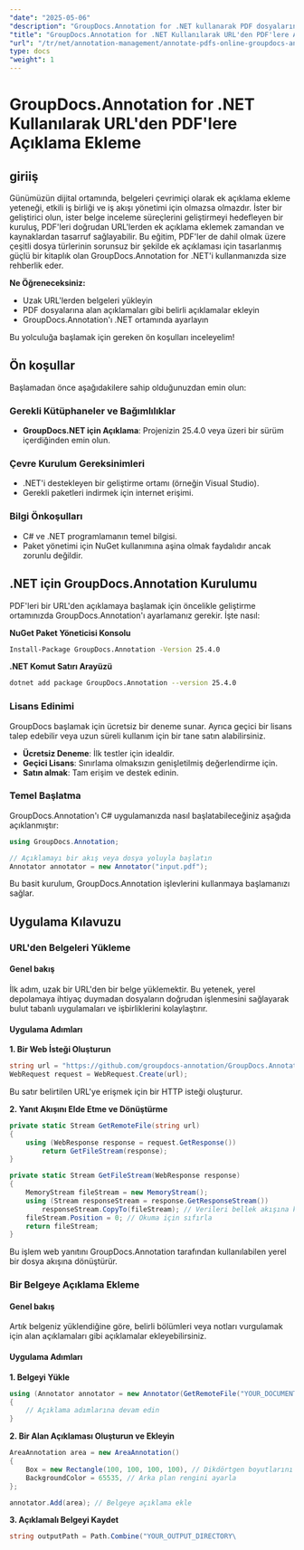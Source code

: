 ```yaml
---
"date": "2025-05-06"
"description": "GroupDocs.Annotation for .NET kullanarak PDF dosyalarına çevrimiçi olarak nasıl açıklama ekleyeceğinizi öğrenin. Verimli açıklama teknikleriyle belge inceleme süreçlerinizi kolaylaştırın."
"title": "GroupDocs.Annotation for .NET Kullanılarak URL'den PDF'lere Açıklama Ekleme"
"url": "/tr/net/annotation-management/annotate-pdfs-online-groupdocs-annotation-net/"
type: docs
"weight": 1
---
```


# GroupDocs.Annotation for .NET Kullanılarak URL'den PDF'lere Açıklama Ekleme

## giriiş

Günümüzün dijital ortamında, belgeleri çevrimiçi olarak ek açıklama ekleme yeteneği, etkili iş birliği ve iş akışı yönetimi için olmazsa olmazdır. İster bir geliştirici olun, ister belge inceleme süreçlerini geliştirmeyi hedefleyen bir kuruluş, PDF'leri doğrudan URL'lerden ek açıklama eklemek zamandan ve kaynaklardan tasarruf sağlayabilir. Bu eğitim, PDF'ler de dahil olmak üzere çeşitli dosya türlerinin sorunsuz bir şekilde ek açıklaması için tasarlanmış güçlü bir kitaplık olan GroupDocs.Annotation for .NET'i kullanmanızda size rehberlik eder.

**Ne Öğreneceksiniz:**
- Uzak URL'lerden belgeleri yükleyin
- PDF dosyalarına alan açıklamaları gibi belirli açıklamalar ekleyin
- GroupDocs.Annotation'ı .NET ortamında ayarlayın

Bu yolculuğa başlamak için gereken ön koşulları inceleyelim!

## Ön koşullar

Başlamadan önce aşağıdakilere sahip olduğunuzdan emin olun:

### Gerekli Kütüphaneler ve Bağımlılıklar
- **GroupDocs.NET için Açıklama**: Projenizin 25.4.0 veya üzeri bir sürüm içerdiğinden emin olun.
  

### Çevre Kurulum Gereksinimleri
- .NET'i destekleyen bir geliştirme ortamı (örneğin Visual Studio).
- Gerekli paketleri indirmek için internet erişimi.

### Bilgi Önkoşulları
- C# ve .NET programlamanın temel bilgisi.
- Paket yönetimi için NuGet kullanımına aşina olmak faydalıdır ancak zorunlu değildir.

## .NET için GroupDocs.Annotation Kurulumu

PDF'leri bir URL'den açıklamaya başlamak için öncelikle geliştirme ortamınızda GroupDocs.Annotation'ı ayarlamanız gerekir. İşte nasıl:

**NuGet Paket Yöneticisi Konsolu**

```bash
Install-Package GroupDocs.Annotation -Version 25.4.0
```

**\.NET Komut Satırı Arayüzü**

```bash
dotnet add package GroupDocs.Annotation --version 25.4.0
```

### Lisans Edinimi

GroupDocs başlamak için ücretsiz bir deneme sunar. Ayrıca geçici bir lisans talep edebilir veya uzun süreli kullanım için bir tane satın alabilirsiniz.

- **Ücretsiz Deneme**: İlk testler için idealdir.
- **Geçici Lisans**: Sınırlama olmaksızın genişletilmiş değerlendirme için.
- **Satın almak**: Tam erişim ve destek edinin.

### Temel Başlatma

GroupDocs.Annotation'ı C# uygulamanızda nasıl başlatabileceğiniz aşağıda açıklanmıştır:

```csharp
using GroupDocs.Annotation;

// Açıklamayı bir akış veya dosya yoluyla başlatın
Annotator annotator = new Annotator("input.pdf");
```

Bu basit kurulum, GroupDocs.Annotation işlevlerini kullanmaya başlamanızı sağlar.

## Uygulama Kılavuzu

### URL'den Belgeleri Yükleme

#### Genel bakış

İlk adım, uzak bir URL'den bir belge yüklemektir. Bu yetenek, yerel depolamaya ihtiyaç duymadan dosyaların doğrudan işlenmesini sağlayarak bulut tabanlı uygulamaları ve işbirliklerini kolaylaştırır.

#### Uygulama Adımları

**1. Bir Web İsteği Oluşturun**

```csharp
string url = "https://github.com/groupdocs-annotation/GroupDocs.Annotation-for-.NET/blob/master/Örnekler/Kaynaklar/ÖrnekDosyalar/input.pdf?raw=true";
WebRequest request = WebRequest.Create(url);
```

Bu satır belirtilen URL'ye erişmek için bir HTTP isteği oluşturur.

**2. Yanıt Akışını Elde Etme ve Dönüştürme**

```csharp
private static Stream GetRemoteFile(string url)
{
    using (WebResponse response = request.GetResponse())
        return GetFileStream(response);
}

private static Stream GetFileStream(WebResponse response)
{
    MemoryStream fileStream = new MemoryStream();
    using (Stream responseStream = response.GetResponseStream())
        responseStream.CopyTo(fileStream); // Verileri bellek akışına kopyala
    fileStream.Position = 0; // Okuma için sıfırla
    return fileStream;
}
```

Bu işlem web yanıtını GroupDocs.Annotation tarafından kullanılabilen yerel bir dosya akışına dönüştürür.

### Bir Belgeye Açıklama Ekleme

#### Genel bakış

Artık belgeniz yüklendiğine göre, belirli bölümleri veya notları vurgulamak için alan açıklamaları gibi açıklamalar ekleyebilirsiniz.

#### Uygulama Adımları

**1. Belgeyi Yükle**

```csharp
using (Annotator annotator = new Annotator(GetRemoteFile("YOUR_DOCUMENT_DIRECTORY/input.pdf")))
{
    // Açıklama adımlarına devam edin
}
```

**2. Bir Alan Açıklaması Oluşturun ve Ekleyin**

```csharp
AreaAnnotation area = new AreaAnnotation()
{
    Box = new Rectangle(100, 100, 100, 100), // Dikdörtgen boyutlarını tanımlayın
    BackgroundColor = 65535, // Arka plan rengini ayarla
};

annotator.Add(area); // Belgeye açıklama ekle
```

**3. Açıklamalı Belgeyi Kaydet**

```csharp
string outputPath = Path.Combine("YOUR_OUTPUT_DIRECTORY\